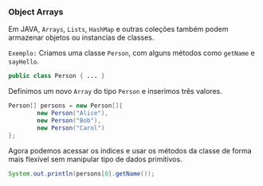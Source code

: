 ### Object Arrays

Em JAVA, `Arrays`, `Lists`, `HashMap` e outras coleções também podem armazenar objetos ou instancias de classes.

`Exemplo:` Criamos uma classe `Person`, com alguns métodos como `getName` e `sayHello`.

```java
public class Person { ... }
```

Definimos um novo `Array` do tipo `Person` e inserimos três valores.

```java
Person[] persons = new Person[]{  
        new Person("Alice"),  
        new Person("Bob"),   
        new Person("Carol")  
};
```

Agora podemos acessar os índices e usar os métodos da classe de forma mais flexível sem manipular tipo de dados primitivos.

```java
System.out.println(persons[0].getName());
```
